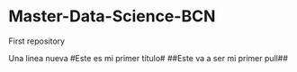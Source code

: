 # Master-Data-Science-BCN
First repository

Una linea nueva
#Este es mi primer título#
##Este va a ser mi primer pull##
